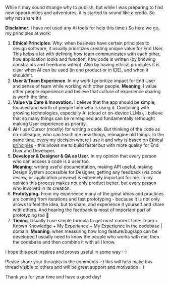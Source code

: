 While it may sound strange why to publish, but while I was preparing to find new opportunities and adventures, it is started to sound like a credo. So why not share it:)

**Disclaimer**: I have not used any AI tools for help this time:)
So here we go, my principles at work:

1. **Ethical Principles**.
   Why: when business have certain principles to design software, it usually prioritizes creating unique value for End User. This helps a lot with defining how team communicates with each other, how application looks and function, how code is written (by knowing constraints and freedoms within). Also by having ethical principles it is clear when AI can be used (in end product or in IDE), and when it shouldn’t.
2. **User & Team Experience**.
   In my work I prioritize impact for End User and sense of team while working with other people.
   **Meaning**: I value other people experience and believe that culture of experience sharing is worth the time.
3. **Value via Care & Innovation.**
   I believe that the app should be simple, focused and worth of people time who is using it. Combining with growing technologies, especially AI (cloud or on-device LLMs), I believe that so many things can be reimagined and fundamentally rethought making User experience as priority.
4. **AI:**
   I use Cursor (mostly) for writing a code. But thinking of the code as co-colleague, who can teach me new things, reimagine old things. In the same time, every my decision where I use it and why is based on [Ethical principles](https://dev.to/arenukvern/small-thought-developer-ethics-may-be-a-bridge-to-work-with-ai-tools-3mha) - this allows me to build faster but with more quality for End User and Developer.
5. **Developer & Designer & QA as User.**
   In my opinion that every person who can access a code is a user too.  
   **Meaning**: writing useful documentation, making API useful, making Design System accessible for Designer, getting any feedback (via code review, or application preview) is extremely important for me. In my opinion this process makes not only product better, but every person who involved in its creation.
6. **Prototyping.**
   From my experience many of the great ideas and practices are coming from iterations and fast prototyping - because it is not only allows to feel the idea, but to share, and experience it yourself and share with others. And hearing the feedback is most of important part of prototyping too 🙂
7. **Timing**.
   Usually I use simple formula to get most correct time: Team + Known Knowledge + My Experience + My Experience in the codebase | domain.
   **Meaning**: when measuring how long feature/bug/app can be developed I usually need to know the people who works with me, then the codebase and then combine it with all I know.

I hope this post inspires and proves useful in some way :-)

Please share your thoughts in the comments :-) this will help make this thread visible to others and will be great support and motivation :-)

Thank you for your time and have a good day!
